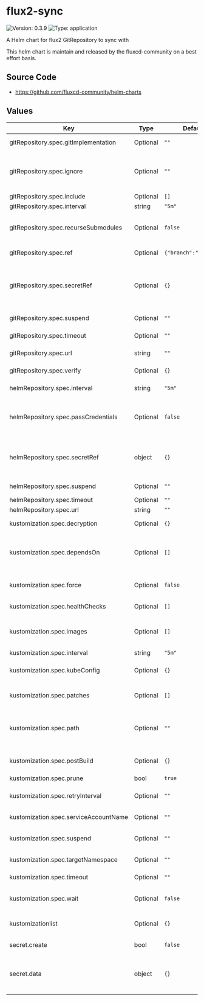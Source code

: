 # flux2-sync

![Version: 0.3.9](https://img.shields.io/badge/Version-0.3.9-informational?style=flat-square) ![Type: application](https://img.shields.io/badge/Type-application-informational?style=flat-square)

A Helm chart for flux2 GitRepository to sync with

This helm chart is maintain and released by the fluxcd-community on a best effort basis.

## Source Code

* <https://github.com/fluxcd-community/helm-charts>

## Values

| Key | Type | Default | Description |
|-----|------|---------|-------------|
| gitRepository.spec.gitImplementation | Optional | `""` | Determines which git client library to use. Defaults to go-git, valid values are (‘go-git’, ‘libgit2’). |
| gitRepository.spec.ignore | Optional | `""` | Ignore overrides the set of excluded patterns in the .sourceignore format (which is the same as .gitignore). If not provided, a default will be used, consult the documentation for your version to find out what those are. |
| gitRepository.spec.include | Optional | `[]` | Extra git repositories to map into the repository |
| gitRepository.spec.interval | string | `"5m"` | The interval at which to check for repository updates. |
| gitRepository.spec.recurseSubmodules | Optional | `false` | When enabled, after the clone is created, initializes all submodules within, using their default settings. This option is available only when using the ‘go-git’ GitImplementation. |
| gitRepository.spec.ref | Optional | `{"branch":"master"}` | The Git reference to checkout and monitor for changes, defaults to master branch. |
| gitRepository.spec.secretRef | Optional | `{}` | The secret name containing the Git credentials. For HTTPS repositories the secret must contain username and password fields. For SSH repositories the secret must contain identity, identity.pub and known_hosts fields. If a secret.create is set, it will point to that one. |
| gitRepository.spec.suspend | Optional | `""` | This flag tells the controller to suspend the reconciliation of this source. |
| gitRepository.spec.timeout | Optional | `""` | The timeout for remote Git operations like cloning, defaults to 20s. |
| gitRepository.spec.url | string | `""` | The Git repository URL, can be an HTTP/S or SSH address. |
| gitRepository.spec.verify | Optional | `{}` | Verify OpenPGP signature for the Git commit HEAD points to. |
| helmRepository.spec.interval | string | `"5m"` | The interval at which the Helm repository index is consulted at. |
| helmRepository.spec.passCredentials | Optional | `false` | Whether credentials from the Secret reference is allowed to be passed on to a host that does not match the host as defined in URL. Enable this with caution, as credentials can get stolen in a man-in-the-middle attack. |
| helmRepository.spec.secretRef | object | `{}` | The secret name containing the Helm credentials. For basic access authentication the secret must contain username and password fields. For TLS authentication the secret must contain certFile, keyFile and/or caFile fields. |
| helmRepository.spec.suspend | Optional | `""` | This flag tells the controller to suspend the reconciliation of this source. |
| helmRepository.spec.timeout | Optional | `""` | The timeout for fetch operations, defaults to 60s. |
| helmRepository.spec.url | string | `""` | The HTTP/S address of the Helm repository. |
| kustomization.spec.decryption | Optional | `{}` | Decrypt Kubernetes secrets before applying them on the cluster. |
| kustomization.spec.dependsOn | Optional | `[]` | DependsOn may contain a dependency.CrossNamespaceDependencyReference slice with references to Kustomization resources that must be ready before this Kustomization can be reconciled. |
| kustomization.spec.force | Optional | `false` | Force instructs the controller to recreate resources when patching fails due to an immutable field change. Defaults to false. |
| kustomization.spec.healthChecks | Optional | `[]` | A list of resources to be included in the health assessment. |
| kustomization.spec.images | Optional | `[]` | Images is a list of (image name, new name, new tag or digest) for changing image names, tags or digests. This can also be achieved with a patch, but this operator is simpler to specify. |
| kustomization.spec.interval | string | `"5m"` | The interval at which to reconcile the Kustomization. |
| kustomization.spec.kubeConfig | Optional | `{}` | The KubeConfig for reconciling the Kustomization on a remote cluster. When specified, KubeConfig takes precedence over ServiceAccountName. |
| kustomization.spec.patches | Optional | `[]` | Strategic merge and JSON patches, defined as inline YAML objects, capable of targeting objects based on kind, label and annotation selectors. |
| kustomization.spec.path | Optional | `""` | Path to the directory containing the kustomization.yaml file, or the set of plain YAMLs a kustomization.yaml should be generated for. Defaults to ‘None’, which translates to the root path of the SourceRef. |
| kustomization.spec.postBuild | Optional | `{}` | PostBuild describes which actions to perform on the YAML manifest generated by building the kustomize overlay. |
| kustomization.spec.prune | bool | `true` | Prune enables garbage collection. Defaults to true. |
| kustomization.spec.retryInterval | Optional | `""` | The interval at which to retry a previously failed reconciliation. When not specified, the controller uses the KustomizationSpec.Interval value to retry failures. |
| kustomization.spec.serviceAccountName | Optional | `""` | The name of the Kubernetes service account to impersonate when reconciling this Kustomization. |
| kustomization.spec.suspend | Optional | `""` | This flag tells the controller to suspend subsequent kustomize executions, it does not apply to already started executions. Defaults to false. |
| kustomization.spec.targetNamespace | Optional | `""` | TargetNamespace sets or overrides the namespace in the kustomization.yaml file. |
| kustomization.spec.timeout | Optional | `""` | Timeout for validation, apply and health checking operations. Defaults to ‘Interval’ duration |
| kustomization.spec.wait | Optional | `false` | Wait instructs the controller to check the health of all the reconciled resources. When enabled, the HealthChecks are ignored. Defaults to false. |
| kustomizationlist | Optional | `{}` | If you want multiple subdirectories which depend on each other in the same repo. Their name is derived from their path. |
| secret.create | bool | `false` | Create a secret for the git repository. Defaults to false. |
| secret.data | object | `{}` | Data of the secret. For HTTPS repositories the secret must contain username and password fields. For SSH repositories the secret must contain identity, identity.pub and known_hosts fields. Values will be encoded to base64 by the helm chart. |
